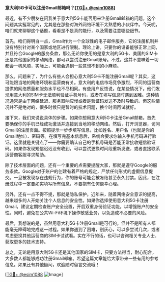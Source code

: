 **意大利5G卡可以注册Gmail邮箱吗？[[TG💪+ @esim1088](https://t.me/s/esim1088)]**

最近，有不少朋友在问我关于意大利5G卡能否用来注册Gmail邮箱的问题。这个问题其实挺常见的，尤其是在那些对海外网络环境不太熟悉的小伙伴中。今天呢，咱们就来聊聊这个话题，看看是不是真的能行，以及需要注意哪些细节。

首先，咱们得明白一点，Gmail作为一个全球性的电子邮件服务，它的注册机制并没有特别针对某个国家或地区进行限制。理论上讲，只要你的设备能够正常上网，并且符合Google的服务条款，那么无论你使用的是意大利的5G卡、美国的SIM卡还是其他国家的移动网络，都可以尝试注册Gmail账号。不过，这并不意味着一切都会一帆风顺，实际上，可能会遇到一些意想不到的小麻烦。

那么，问题来了，为什么有些人会担心意大利5G卡不能注册Gmail呢？其实，这可能跟当地的网络环境和运营商有关。意大利的电信市场竞争激烈，不同的运营商提供的网络质量和服务水平也不尽相同。有些用户反馈说，在某些情况下，他们发现用意大利的SIM卡无法顺利验证手机号码，或者在填写信息时遇到困难。这种情况通常是由于网络延迟、服务器响应慢或者是验证码发送不及时导致的。但这些情况并不是绝对的，很多时候只是暂时的技术问题，换个时间再试就好。

接下来，我们来说说具体的步骤。如果你想用意大利5G卡注册Gmail邮箱，首先要确保你的手机已经成功激活并连接到当地的移动网络。然后，打开浏览器，访问Gmail的注册页面。按照提示一步步填写信息，比如姓名、用户名（也就是你的Gmail地址）、密码等。在填写完基本信息后，系统会要求你输入手机号码进行验证。这里就是关键点了——你需要确认自己的手机号码是否能正常接收短信验证码。如果你发现短信迟迟没有收到，可以尝试更换时间段重新发送，或者直接联系运营商客服寻求帮助。

除了技术层面的问题，还有一个重要的点需要提醒大家，那就是遵守Google的服务条款。Google对于账户的创建有着严格的规定，严禁任何形式的虚假信息提交。一旦被发现存在违规行为，你的账号可能会被冻结甚至永久封禁。因此，在注册过程中一定要如实填写所有信息，不要抱有任何侥幸心理。

另外，还有一点不得不提，那就是隐私保护。近年来，随着网络安全意识的提高，越来越多的人开始关注个人信息的安全性。如果你选择使用意大利5G卡注册Gmail，建议定期检查账户安全设置，开启双重身份验证功能，以增强账户的安全性。同时，避免在公共Wi-Fi环境下操作敏感业务，以免造成不必要的风险。

最后，我想说的是，虽然用意大利5G卡注册Gmail是可行的，但并不是所有人都能毫无障碍地完成这一过程。如果你遇到了困难，别灰心，可以多尝试几次，或者考虑更换其他运营商的SIM卡试试看。实在不行的话，也可以咨询相关专业人士，获取更多的技术支持。

总之，无论是用意大利5G卡还是其他国家的SIM卡，只要方法得当，耐心配合，大多数人都能够成功注册Gmail邮箱。希望这篇文章能给大家带来一些有用的参考信息。如果还有其他疑问，欢迎随时留言交流哦！

[[TG💪+ @esim1088](https://t.me/s/esim1088) ![Image](https://i.postimg.cc/4NQfJmqS/Snipaste-2025-05-13-00-14-12.png)]